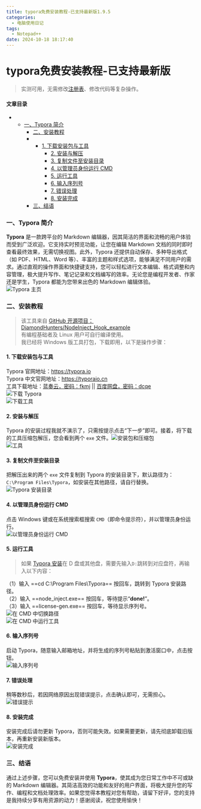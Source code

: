 ```yaml
---
title: typora免费安装教程-已支持最新版1.9.5
categories:
  - 电脑使用日记
tags:
  - Notepad++
date: 2024-10-18 18:17:40
---
```


# typora免费安装教程-已支持最新版





> 实测可用，无需修改[注册表](https://so.csdn.net/so/search?q=%E6%B3%A8%E5%86%8C%E8%A1%A8&spm=1001.2101.3001.7020)、修改代码等复杂操作。

#### 文章目录

* * [一、Typora 简介](#Typora__3)
    * [二、安装教程](#_7)
    * * [1\. 下载安装包与工具](#1__11)
        * [2\. 安装与解压](#2__18)
        * [3\. 复制文件至安装目录](#3__22)
        * [4\. 以管理员身份运行 CMD](#4__CMD_26)
        * [5\. 运行工具](#5__30)
        * [6\. 输入序列号](#6__39)
        * [7\. 错误处理](#7__43)
        * [8\. 安装完成](#8__47)
    * [三、结语](#_51)

### 一、Typora 简介

**Typora** 是一款跨平台的 Markdown 编辑器，因其简洁的界面和流畅的用户体验而受到广泛欢迎。它支持实时预览功能，让您在编辑 Markdown 文档的同时即时查看最终效果，无需切换视图。此外，Typora 还提供自动保存、多种导出格式（如 PDF、HTML、Word 等）、丰富的主题和样式选项，能够满足不同用户的需求。通过直观的操作界面和快捷键支持，您可以轻松进行文本编辑、格式调整和内容管理，极大提升写作、笔记记录和文档编写的效率。无论您是编程开发者、作家还是学生，Typora 都能为您带来出色的 Markdown 编辑体验。  
![Typora 主页](https://app.fekepj.com/list-tu/2024/10/18/d302a5ff6ae440f0bf9f0444f044fb76.jpeg)

### 二、安装教程

> 该工具来自 [GitHub 开源项目：DiamondHunters/NodeInject_Hook_example](https://github.com/DiamondHunters/NodeInject_Hook_example)  
> 有编程基础者及 Linux 用户可自行编译使用。  
> 我已经将 Windows 版工具打包，下载即用，以下是操作步骤：

#### 1\. 下载安装包与工具

Typora 官网地址：https://typora.io  
Typora 中文官网地址：https://typoraio.cn  
工具下载地址：[蓝奏云，密码：fkmj](https://www.lanzouh.com/i7j9H26waded) || [百度网盘，密码：dcqe](https://pan.baidu.com/s/1gga2OZ732Xvig1QKn52NHQ)  
![下载 Typora](https://app.fekepj.com/list-tu/2024/10/18/024d34d5b627ce93e1c6880ffe8defc9.jpeg)  
![下载工具](https://app.fekepj.com/list-tu/2024/10/18/a1c569e16b88843da2822c99bba2304e.jpeg)

#### 2\. 安装与解压

Typora 的安装过程我就不演示了，只需按提示点击“下一步”即可。接着，将下载的工具压缩包解压，您会看到两个 `exe` 文件。![安装包和压缩包](https://app.fekepj.com/list-tu/2024/10/18/4539ac76f35ed96ec59473aff9ed3fdc.jpeg)  
![工具](https://app.fekepj.com/list-tu/2024/10/18/6d98f999f27474623f64dce3cd912cba.jpeg)

#### 3\. 复制文件至安装目录

把解压出来的两个 `exe` 文件复制到 Typora 的安装目录下，默认路径为：`C:\Program Files\Typora`，如安装在其他路径，请自行替换。  
![Typora 安装目录](https://app.fekepj.com/list-tu/2024/10/18/976ac19891132368aec1c836463651f8.jpeg)

#### 4\. 以管理员身份运行 CMD

点击 Windows 键或在系统搜索框搜索 `CMD`（即命令提示符），并以管理员身份运行。  
![以管理员身份运行 CMD](https://app.fekepj.com/list-tu/2024/10/18/34779d8e852780d340f33beed5f933c0.jpeg)

#### 5\. 运行工具

> 如果 [Typora 安装](https://so.csdn.net/so/search?q=Typora%20%E5%AE%89%E8%A3%85&spm=1001.2101.3001.7020)在 D 盘或其他盘，需要先输入`D:`跳转到对应盘符，再输入以下内容：

（1）输入 ==cd C:\\Program Files\\Typora== 按回车，跳转到 Typora 安装路径。  
（2）输入 ==node_inject.exe== 按回车，等待提示“**done!**”。  
（3）输入 ==license-gen.exe== 按回车，等待显示序列号。  
![在 CMD 中切换路径](https://app.fekepj.com/list-tu/2024/10/18/4f75d5aac3291b733596e8690a414aab.jpeg)  
![在 CMD 中运行工具](https://app.fekepj.com/list-tu/2024/10/18/ec5adf213b2fc7020ccbd5c9c2817262.jpeg)

#### 6\. 输入序列号

启动 Typora，随意输入邮箱地址，并将生成的序列号粘贴到激活窗口中，点击按钮。  
![输入序列号](https://app.fekepj.com/list-tu/2024/10/18/5d49bde12f5f7a32f78c794ab86a983a.jpeg)

#### 7\. 错误处理

稍等数秒后，若因网络原因出现错误提示，点击确认即可，无需担心。  
![错误提示](https://app.fekepj.com/list-tu/2024/10/18/b4834e78fb57125b5850657db2833bf8.jpeg)

#### 8\. 安装完成

安装完成后请勿更新 Typora，否则可能失效。如果需要更新，请先彻底卸载旧版本，再重新安装新版本。  
![安装完成](https://app.fekepj.com/list-tu/2024/10/18/ad035baad6f630f506c4e7894f4fb5b2.jpeg)

### 三、结语

通过上述步骤，您可以免费安装并使用 **Typora**，使其成为您日常工作中不可或缺的 Markdown 编辑器。其简洁高效的功能和友好的用户界面，将极大提升您的写作、编程和文档处理效率。如果您觉得本教程对您有帮助，请留下好评，您的支持是我持续分享有用资源的动力！感谢阅读，祝您使用愉快！

